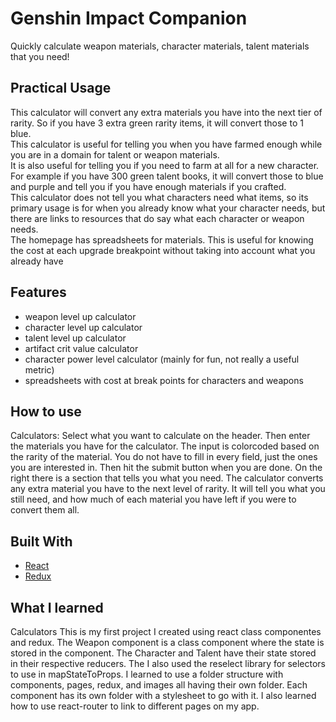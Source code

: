 # Genshin Impact Companion
Quickly calculate weapon materials, character materials, talent materials that you need!<br>
## Practical Usage
This calculator will convert any extra materials you have into the next tier of rarity.  So if you have 3 extra green rarity items, it will convert those to 1 blue.<br>  This calculator is useful for telling you when you have farmed enough while you are in a domain for talent or weapon materials. <br>
It is also useful for telling you if you need to farm at all for a new character. For example if you have 300 green talent books, it will convert those to blue and purple and tell you if you have enough materials if you crafted. <br>
This calculator does not tell you what characters need what items, so its primary usage is for when you already know what your character needs, but there are links to resources that do say what each character or weapon needs.<br>
The homepage has spreadsheets for materials.  This is useful for knowing the cost at each upgrade breakpoint without taking into account what you already have

## Features
* weapon level up calculator
* character level up calculator
* talent level up calculator
* artifact crit value calculator
* character power level calculator (mainly for fun, not really a useful metric)
* spreadsheets with cost at break points for characters and weapons

## How to use
Calculators:
Select what you want to calculate on the header.  Then enter the materials you have for the calculator.  The input is colorcoded based on the rarity of the material.  You do not have to fill in every field, just the ones you are interested in.  Then hit the submit button when you are done.  On the right there is a section that tells you what you need.  The calculator converts any extra material you have to the next level of rarity.  It will tell you what you still need, and how much of each material you have left if you were to convert them all.


## Built With
* [React](https://reactjs.org/)
* [Redux](https://redux.js.org/)


## What I learned 
Calculators
This is my first project I created using react class componentes and redux.  The Weapon component is a class component where the state is stored in the component. The Character and Talent have their state stored in their respective reducers.  The  I also used the reselect library for selectors to use in mapStateToProps.
I learned to use a folder structure with components, pages, redux, and images all having their own folder.  Each component has its own folder with a stylesheet to go with it.  I also learned how to use react-router to link to different pages on my app.
